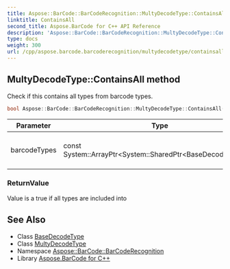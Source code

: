 ```yaml
---
title: Aspose::BarCode::BarCodeRecognition::MultyDecodeType::ContainsAll method
linktitle: ContainsAll
second_title: Aspose.BarCode for C++ API Reference
description: 'Aspose::BarCode::BarCodeRecognition::MultyDecodeType::ContainsAll method. Check if this contains all types from barcode types in C++.'
type: docs
weight: 300
url: /cpp/aspose.barcode.barcoderecognition/multydecodetype/containsall/
---
```

## MultyDecodeType::ContainsAll method


Check if this contains all types from barcode types.

```cpp
bool Aspose::BarCode::BarCodeRecognition::MultyDecodeType::ContainsAll(const System::ArrayPtr<System::SharedPtr<BaseDecodeType>> &barcodeTypes)
```


| Parameter | Type | Description |
| --- | --- | --- |
| barcodeTypes | const System::ArrayPtr\<System::SharedPtr\<BaseDecodeType\>\>\& | Input single or multy barcode types |

### ReturnValue

Value is a true if all types are included into

## See Also

* Class [BaseDecodeType](../../basedecodetype/)
* Class [MultyDecodeType](../)
* Namespace [Aspose::BarCode::BarCodeRecognition](../../)
* Library [Aspose.BarCode for C++](../../../)
